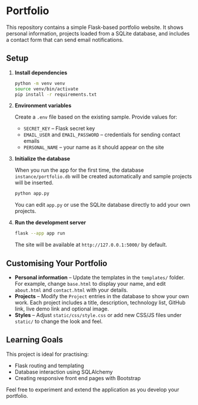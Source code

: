 # Portfolio

This repository contains a simple Flask-based portfolio website. It shows personal information, projects loaded from a SQLite database, and includes a contact form that can send email notifications.

## Setup

1. **Install dependencies**

   ```bash
   python -m venv venv
   source venv/bin/activate
   pip install -r requirements.txt
   ```

2. **Environment variables**

   Create a `.env` file based on the existing sample. Provide values for:

   - `SECRET_KEY` – Flask secret key
   - `EMAIL_USER` and `EMAIL_PASSWORD` – credentials for sending contact emails
   - `PERSONAL_NAME` – your name as it should appear on the site

3. **Initialize the database**

   When you run the app for the first time, the database `instance/portfolio.db` will be created automatically and sample projects will be inserted.

   ```bash
   python app.py
   ```

   You can edit `app.py` or use the SQLite database directly to add your own projects.

4. **Run the development server**

   ```bash
   flask --app app run
   ```

   The site will be available at `http://127.0.0.1:5000/` by default.

## Customising Your Portfolio

- **Personal information** – Update the templates in the `templates/` folder. For example, change `base.html` to display your name, and edit `about.html` and `contact.html` with your details.
- **Projects** – Modify the `Project` entries in the database to show your own work. Each project includes a title, description, technology list, GitHub link, live demo link and optional image.
- **Styles** – Adjust `static/css/style.css` or add new CSS/JS files under `static/` to change the look and feel.

## Learning Goals

This project is ideal for practising:

- Flask routing and templating
- Database interaction using SQLAlchemy
- Creating responsive front end pages with Bootstrap

Feel free to experiment and extend the application as you develop your portfolio.
